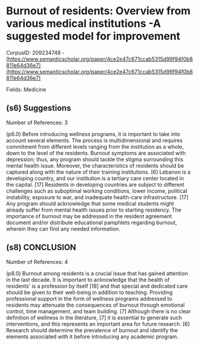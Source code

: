 # Burnout of residents: Overview from various medical institutions -A suggested model for improvement

CorpusID: 209234748 - [https://www.semanticscholar.org/paper/4ce2e47c671ccab5315d99f94f0b8811e64d36e7](https://www.semanticscholar.org/paper/4ce2e47c671ccab5315d99f94f0b8811e64d36e7)

Fields: Medicine

## (s6) Suggestions
Number of References: 3

(p6.0) Before introducing wellness programs, it is important to take into account several elements. The process is multidimensional and requires commitment from different levels ranging from the institution as a whole, down to the level of the residents. Burnout symptoms are associated with depression; thus, any program should tackle the stigma surrounding this mental health issue. Moreover, the characteristics of residents should be captured along with the nature of their training institutions. [6] Lebanon is a developing country, and our institution is a tertiary care center located in the capital. [17] Residents in developing countries are subject to different challenges such as suboptimal working conditions, lower income, political instability, exposure to war, and inadequate health-care infrastructure. [17] Any program should acknowledge that some medical students might already suffer from mental health issues prior to starting residency. The importance of burnout may be addressed in the resident agreement document and/or distribute educational pamphlets regarding burnout, wherein they can find any needed information.
## (s8) CONCLUSION
Number of References: 4

(p8.0) Burnout among residents is a crucial issue that has gained attention in the last decade. It is important to acknowledge that the health of residents' is a profession by itself [18] and that special and dedicated care should be given to their well-being in addition to teaching. Providing professional support in the form of wellness programs addressed to residents may attenuate the consequences of burnout through emotional control, time management, and team building. [7] Although there is no clear definition of wellness in the literature, [7] it is essential to generate such interventions, and this represents an important area for future research. [6] Research should determine the prevalence of burnout and identify the elements associated with it before introducing any academic program.
